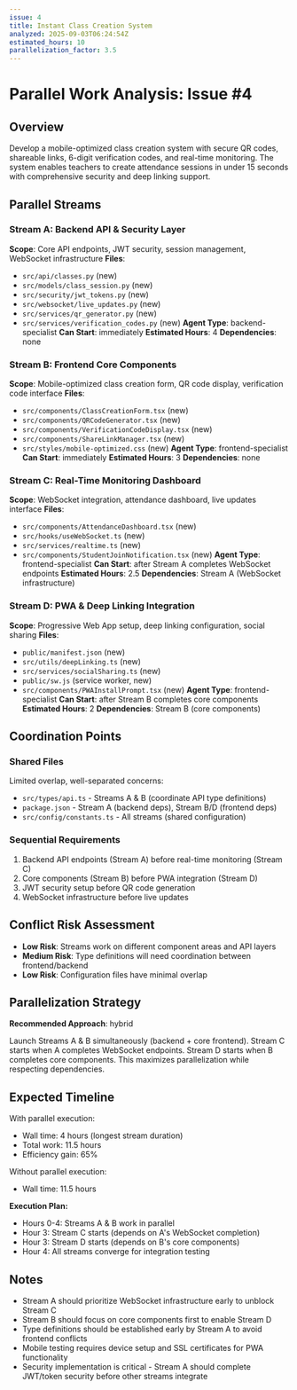 ```yaml
---
issue: 4
title: Instant Class Creation System
analyzed: 2025-09-03T06:24:54Z
estimated_hours: 10
parallelization_factor: 3.5
---
```


# Parallel Work Analysis: Issue #4

## Overview
Develop a mobile-optimized class creation system with secure QR codes, shareable links, 6-digit verification codes, and real-time monitoring. The system enables teachers to create attendance sessions in under 15 seconds with comprehensive security and deep linking support.

## Parallel Streams

### Stream A: Backend API & Security Layer
**Scope**: Core API endpoints, JWT security, session management, WebSocket infrastructure
**Files**:
- `src/api/classes.py` (new)
- `src/models/class_session.py` (new)
- `src/security/jwt_tokens.py` (new)
- `src/websocket/live_updates.py` (new)
- `src/services/qr_generator.py` (new)
- `src/services/verification_codes.py` (new)
**Agent Type**: backend-specialist
**Can Start**: immediately
**Estimated Hours**: 4
**Dependencies**: none

### Stream B: Frontend Core Components
**Scope**: Mobile-optimized class creation form, QR code display, verification code interface
**Files**:
- `src/components/ClassCreationForm.tsx` (new)
- `src/components/QRCodeGenerator.tsx` (new)
- `src/components/VerificationCodeDisplay.tsx` (new)
- `src/components/ShareLinkManager.tsx` (new)
- `src/styles/mobile-optimized.css` (new)
**Agent Type**: frontend-specialist
**Can Start**: immediately
**Estimated Hours**: 3
**Dependencies**: none

### Stream C: Real-Time Monitoring Dashboard
**Scope**: WebSocket integration, attendance dashboard, live updates interface
**Files**:
- `src/components/AttendanceDashboard.tsx` (new)
- `src/hooks/useWebSocket.ts` (new)
- `src/services/realtime.ts` (new)
- `src/components/StudentJoinNotification.tsx` (new)
**Agent Type**: frontend-specialist
**Can Start**: after Stream A completes WebSocket endpoints
**Estimated Hours**: 2.5
**Dependencies**: Stream A (WebSocket infrastructure)

### Stream D: PWA & Deep Linking Integration
**Scope**: Progressive Web App setup, deep linking configuration, social sharing
**Files**:
- `public/manifest.json` (new)
- `src/utils/deepLinking.ts` (new)
- `src/services/socialSharing.ts` (new)
- `public/sw.js` (service worker, new)
- `src/components/PWAInstallPrompt.tsx` (new)
**Agent Type**: frontend-specialist
**Can Start**: after Stream B completes core components
**Estimated Hours**: 2
**Dependencies**: Stream B (core components)

## Coordination Points

### Shared Files
Limited overlap, well-separated concerns:
- `src/types/api.ts` - Streams A & B (coordinate API type definitions)
- `package.json` - Stream A (backend deps), Stream B/D (frontend deps)
- `src/config/constants.ts` - All streams (shared configuration)

### Sequential Requirements
1. Backend API endpoints (Stream A) before real-time monitoring (Stream C)
2. Core components (Stream B) before PWA integration (Stream D)
3. JWT security setup before QR code generation
4. WebSocket infrastructure before live updates

## Conflict Risk Assessment
- **Low Risk**: Streams work on different component areas and API layers
- **Medium Risk**: Type definitions will need coordination between frontend/backend
- **Low Risk**: Configuration files have minimal overlap

## Parallelization Strategy

**Recommended Approach**: hybrid

Launch Streams A & B simultaneously (backend + core frontend). Stream C starts when A completes WebSocket endpoints. Stream D starts when B completes core components. This maximizes parallelization while respecting dependencies.

## Expected Timeline

With parallel execution:
- Wall time: 4 hours (longest stream duration)
- Total work: 11.5 hours
- Efficiency gain: 65%

Without parallel execution:
- Wall time: 11.5 hours

**Execution Plan:**
- Hours 0-4: Streams A & B work in parallel
- Hour 3: Stream C starts (depends on A's WebSocket completion)
- Hour 3: Stream D starts (depends on B's core components)
- Hour 4: All streams converge for integration testing

## Notes
- Stream A should prioritize WebSocket infrastructure early to unblock Stream C
- Stream B should focus on core components first to enable Stream D
- Type definitions should be established early by Stream A to avoid frontend conflicts
- Mobile testing requires device setup and SSL certificates for PWA functionality
- Security implementation is critical - Stream A should complete JWT/token security before other streams integrate